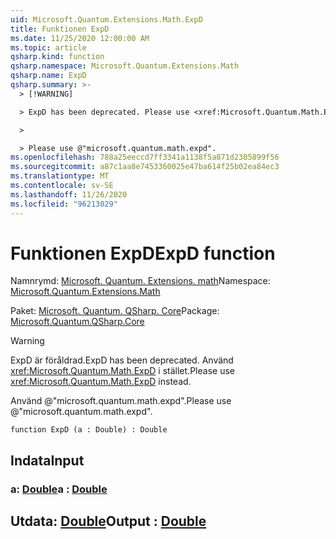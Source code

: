 ```yaml
---
uid: Microsoft.Quantum.Extensions.Math.ExpD
title: Funktionen ExpD
ms.date: 11/25/2020 12:00:00 AM
ms.topic: article
qsharp.kind: function
qsharp.namespace: Microsoft.Quantum.Extensions.Math
qsharp.name: ExpD
qsharp.summary: >-
  > [!WARNING]

  > ExpD has been deprecated. Please use <xref:Microsoft.Quantum.Math.ExpD> instead.

  >

  > Please use @"microsoft.quantum.math.expd".
ms.openlocfilehash: 788a25eeccd7ff3341a1138f5a871d2305899f56
ms.sourcegitcommit: a87c1aa8e7453360025e47ba614f25b02ea84ec3
ms.translationtype: MT
ms.contentlocale: sv-SE
ms.lasthandoff: 11/26/2020
ms.locfileid: "96213029"
---
```

# <a name="expd-function"></a><span data-ttu-id="eef7e-102">Funktionen ExpD</span><span class="sxs-lookup"><span data-stu-id="eef7e-102">ExpD function</span></span>

<span data-ttu-id="eef7e-103">Namnrymd: [Microsoft. Quantum. Extensions. math](xref:Microsoft.Quantum.Extensions.Math)</span><span class="sxs-lookup"><span data-stu-id="eef7e-103">Namespace: [Microsoft.Quantum.Extensions.Math](xref:Microsoft.Quantum.Extensions.Math)</span></span>

<span data-ttu-id="eef7e-104">Paket: [Microsoft. Quantum. QSharp. Core](https://nuget.org/packages/Microsoft.Quantum.QSharp.Core)</span><span class="sxs-lookup"><span data-stu-id="eef7e-104">Package: [Microsoft.Quantum.QSharp.Core](https://nuget.org/packages/Microsoft.Quantum.QSharp.Core)</span></span>


> [!WARNING]
> <span data-ttu-id="eef7e-105">ExpD är föråldrad.</span><span class="sxs-lookup"><span data-stu-id="eef7e-105">ExpD has been deprecated.</span></span> <span data-ttu-id="eef7e-106">Använd <xref:Microsoft.Quantum.Math.ExpD> i stället.</span><span class="sxs-lookup"><span data-stu-id="eef7e-106">Please use <xref:Microsoft.Quantum.Math.ExpD> instead.</span></span>
>
> <span data-ttu-id="eef7e-107">Använd @"microsoft.quantum.math.expd".</span><span class="sxs-lookup"><span data-stu-id="eef7e-107">Please use @"microsoft.quantum.math.expd".</span></span>



```qsharp
function ExpD (a : Double) : Double
```


## <a name="input"></a><span data-ttu-id="eef7e-108">Indata</span><span class="sxs-lookup"><span data-stu-id="eef7e-108">Input</span></span>

### <a name="a--double"></a><span data-ttu-id="eef7e-109">a: [Double](xref:microsoft.quantum.lang-ref.double)</span><span class="sxs-lookup"><span data-stu-id="eef7e-109">a : [Double](xref:microsoft.quantum.lang-ref.double)</span></span>





## <a name="output--double"></a><span data-ttu-id="eef7e-110">Utdata: [Double](xref:microsoft.quantum.lang-ref.double)</span><span class="sxs-lookup"><span data-stu-id="eef7e-110">Output : [Double](xref:microsoft.quantum.lang-ref.double)</span></span>

